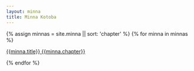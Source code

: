 ```yaml
---
layout: minna
title: Minna Kotoba
---
```


{% assign minnas = site.minna || sort: 'chapter' %}
{% for minna in minnas  %}

<a href="{{ minna.chapter | prepend: site.baseurl }}">
{{minna.title}}
{{minna.chapter}}
</a>

{% endfor %}   